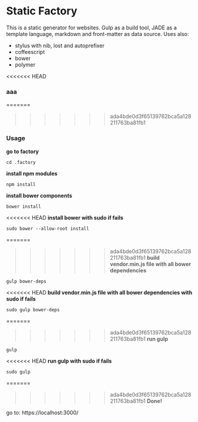 # Static Factory

This is a  static generator for websites.
Gulp as a build tool,
JADE as a template language,
markdown and front-matter as data source.
Uses also:

- stylus with nib, lost and autoprefixer
- coffeescript
- bower
- polymer

<<<<<<< HEAD
### aaa
=======
>>>>>>> ada4bde0d3f65139762bca5a128211763ba81fb1
### Usage

**go to factory**

```shell
cd .factory
```

**install npm modules**

```shell
npm install
```

**install bower components**

```shell
bower install
```

<<<<<<< HEAD
**install bower with sudo if fails**
```shell
sudo bower --allow-root install
```

=======
>>>>>>> ada4bde0d3f65139762bca5a128211763ba81fb1
**build vendor.min.js file with all bower dependencies**

```shell
gulp bower-deps
```

<<<<<<< HEAD
**build vendor.min.js file with all bower dependencies with sudo if fails**

```shell
sudo gulp bower-deps
```

=======
>>>>>>> ada4bde0d3f65139762bca5a128211763ba81fb1
**run gulp**

```shell
gulp
```

<<<<<<< HEAD
**run gulp with sudo if fails**

```shell
sudo gulp
```

=======
>>>>>>> ada4bde0d3f65139762bca5a128211763ba81fb1
**Done!**

go to:
https://localhost:3000/
